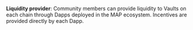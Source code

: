 **Liquidity provider**: Community members can provide liquidity to Vaults on each chain through Dapps deployed in the MAP ecosystem. Incentives are provided directly by each Dapp.

